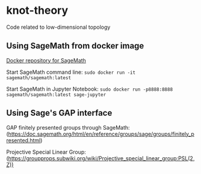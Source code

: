 # knot-theory
Code related to low-dimensional topology



## Using SageMath from docker image


[Docker repository for SageMath](https://hub.docker.com/r/sagemath/sagemath/)

Start SageMath command line:
`sudo docker run -it sagemath/sagemath:latest`

Start SageMath in Jupyter Notebook:
`sudo docker run -p8888:8888 sagemath/sagemath:latest sage-jupyter`

## Using Sage's GAP interface

GAP finitely presented groups through SageMath:
(https://doc.sagemath.org/html/en/reference/groups/sage/groups/finitely_presented.html)

Projective Special Linear Group:
(https://groupprops.subwiki.org/wiki/Projective_special_linear_group:PSL(2,Z))

